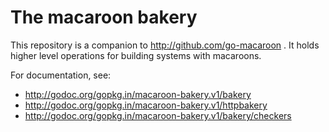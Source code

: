 # The macaroon bakery

This repository is a companion to http://github.com/go-macaroon .
It holds higher level operations for building systems with macaroons.

For documentation, see:

- http://godoc.org/gopkg.in/macaroon-bakery.v1/bakery
- http://godoc.org/gopkg.in/macaroon-bakery.v1/httpbakery
- http://godoc.org/gopkg.in/macaroon-bakery.v1/bakery/checkers
